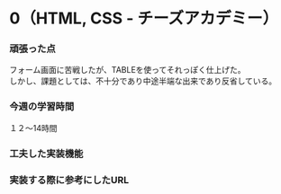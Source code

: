 # 0（HTML, CSS - チーズアカデミー）　
### 頑張った点
フォーム画面に苦戦したが、TABLEを使ってそれっぽく仕上げた。
<br> しかし、課題としては、不十分であり中途半端な出来であり反省している。
### 今週の学習時間
１２〜14時間
### 工夫した実装機能
### 実装する際に参考にしたURL
